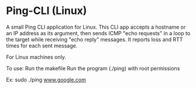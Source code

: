 # Ping-CLI (Linux)
A small Ping CLI application for Linux. This CLI app accepts a hostname or an IP address as its argument, then sends ICMP "echo requests" in a loop to the target while receiving "echo reply" messages. It reports loss and RTT times for each sent message.

For Linux machines only.

To use:
Run the makefile
Run the program (./ping) with root permissions 

Ex: sudo ./ping www.google.com
